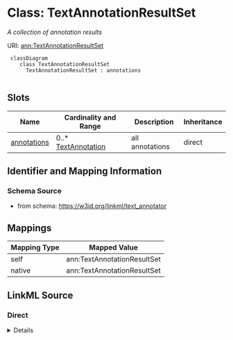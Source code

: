 # Class: TextAnnotationResultSet
_A collection of annotation results_




URI: [ann:TextAnnotationResultSet](https://w3id.org/linkml/text_annotator/TextAnnotationResultSet)


```{mermaid}
 classDiagram
    class TextAnnotationResultSet
      TextAnnotationResultSet : annotations
      
```



<!-- no inheritance hierarchy -->


## Slots

| Name | Cardinality and Range | Description | Inheritance |
| ---  | --- | --- | --- |
| [annotations](annotations.md) | 0..* <br/> [TextAnnotation](TextAnnotation.md) | all annotations | direct |







## Identifier and Mapping Information







### Schema Source


* from schema: https://w3id.org/linkml/text_annotator





## Mappings

| Mapping Type | Mapped Value |
| ---  | ---  |
| self | ann:TextAnnotationResultSet |
| native | ann:TextAnnotationResultSet |


## LinkML Source

<!-- TODO: investigate https://stackoverflow.com/questions/37606292/how-to-create-tabbed-code-blocks-in-mkdocs-or-sphinx -->

### Direct

<details>
```yaml
name: TextAnnotationResultSet
description: A collection of annotation results
from_schema: https://w3id.org/linkml/text_annotator
rank: 1000
attributes:
  annotations:
    name: annotations
    description: all annotations
    from_schema: https://w3id.org/linkml/text_annotator
    rank: 1000
    multivalued: true
    range: TextAnnotation
    inlined: true

```
</details>

### Induced

<details>
```yaml
name: TextAnnotationResultSet
description: A collection of annotation results
from_schema: https://w3id.org/linkml/text_annotator
rank: 1000
attributes:
  annotations:
    name: annotations
    description: all annotations
    from_schema: https://w3id.org/linkml/text_annotator
    rank: 1000
    multivalued: true
    alias: annotations
    owner: TextAnnotationResultSet
    domain_of:
    - TextAnnotationResultSet
    range: TextAnnotation
    inlined: true

```
</details>